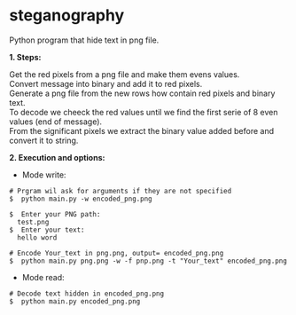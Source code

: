 # steganography
Python program that hide text in png file.<br />

**1. Steps:**<br />

  Get the red pixels from a png file and make them evens values.<br />
  Convert message into binary and add it to red pixels.<br />
  Generate a png file from the new rows how contain red pixels and binary text.<br />
  To decode we cheeck the red values until we find the first serie of 8 even values (end of message).<br />
  From the significant pixels we extract the binary value added before and convert it to string.<br />
  
 

 **2. Execution and options:**
 
 - Mode write:
```console
# Prgram wil ask for arguments if they are not specified
$  python main.py -w encoded_png.png                                    
``` 
  

    $  Enter your PNG path:
      test.png
    $  Enter your text:
      hello word


```console 
# Encode Your_text in png.png, output= encoded_png.png
$  python main.py png.png -w -f pnp.png -t "Your_text" encoded_png.png  
``` 


- Mode read:
```console 
# Decode text hidden in encoded_png.png
$  python main.py encoded_png.png                                       
```
 
 
 
  
